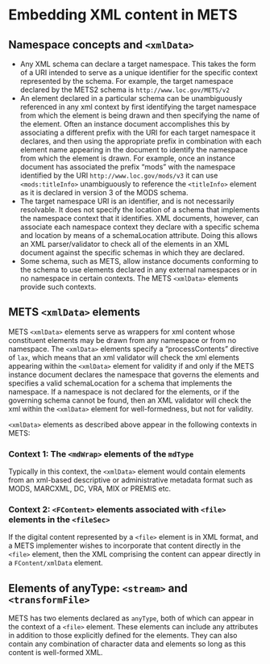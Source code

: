 # Embedding XML content in METS

## Namespace concepts and `<xmlData>`

* Any XML schema can declare a target namespace. This takes the form of a URI intended to serve as a unique identifier for the specific context represented by the schema. For example, the target namespace declared by the METS2 schema is `http://www.loc.gov/METS/v2`
* An element declared in a particular schema can be unambiguously referenced in any xml context by first identifying the target namespace from which the element is being drawn and then specifying the name of the element. Often an instance document accomplishes this by associating a different prefix with the URI for each target namespace it declares, and then using the appropriate prefix in combination with each element name appearing in the document to identify the namespace from which the element is drawn. For example, once an instance document has associated the prefix “mods” with the namespace identified by the URI `http://www.loc.gov/mods/v3` it can use `<mods:titleInfo>` unambiguously to reference the `<titleInfo>` element as it is declared in version 3 of the MODS schema.
* The target namespace URI is an identifier, and is not necessarily resolvable. It does not specify the location of a schema that implements the namespace context that it identifies. XML documents, however, can associate each namespace context they declare with a specific schema and location by means of a schemaLocation attribute. Doing this allows an XML parser/validator to check all of the elements in an XML document against the specific schemas in which they are declared.
* Some schema, such as METS, allow instance documents conforming to the schema to use elements declared in any external namespaces or in no namespace in certain contexts. The METS `<xmlData>` elements provide such contexts.
## METS `<xmlData>` elements

METS `<xmlData>` elements serve as wrappers for xml content whose constituent elements may be drawn from any namespace or from no namespace. The `<xmlData>` elements specify a “processContents” directive of `lax`,  which means that an xml validator will check the xml elements appearing within the `<xmlData>` element for validity if and only if the METS instance document declares the namespace that governs the elements and specifies a valid schemaLocation for a schema that implements the namespace. If a namespace is not declared for the elements, or if the governing schema cannot be found, then an XML validator will check the xml within the `<xmlData>` element for well-formedness, but not for validity.

`<xmlData>` elements as described above appear in the following contexts in METS:
### Context 1: The `<mdWrap>` elements of the `mdType`

Typically in this context, the `<xmlData>` element would contain elements from an xml-based descriptive or administrative metadata format such as MODS, MARCXML, DC, VRA, MIX or PREMIS etc.
### Context 2: `<FContent>` elements associated with `<file>` elements in the `<fileSec>`

If the digital content represented by a `<file>` element is in XML format, and a METS implementer wishes to incorporate that content directly in the `<file>` element, then the XML comprising the content can appear directly in a `FContent/xmlData` element.
## Elements of anyType: `<stream>` and `<transformFile>`
METS has two elements declared as `anyType`, both of which can appear in the context of a `<file>` element. These elements can include any attributes in addition to those explicitly defined for the elements. They can also contain any combination of character data and elements so long as this content is well-formed XML.